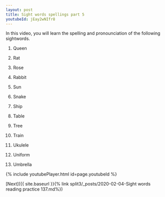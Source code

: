 ```yaml
---
layout: post
title: Sight words spellings part 5
youtubeId: jEay2wNIfr8
---
```

 
In this video, you will learn the spelling and pronounciation of the following sightwords.

1) Queen

2) Rat

3) Rose

4) Rabbit

5) Sun

6) Snake

7) Ship

8) Table

9) Tree

10) Train

11) Ukulele

12) Uniform

13) Umbrella



 
{% include youtubePlayer.html id=page.youtubeId %}
 
 

[Next]({{ site.baseurl }}{% link  split3/_posts/2020-02-04-Sight words reading practice 137.md%})
 
